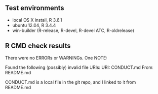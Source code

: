 ## Test environments
* local OS X install, R 3.6.1
* ubuntu 12.04, R 3.4.4
* win-builder (R-release, R-devel, R-devel ATC, R-oldrelease)

## R CMD check results
There were no ERRORs or WARNINGs.  One NOTE:

Found the following (possibly) invalid file URIs:
  URI: CONDUCT.md
    From: README.md

CONDUCT.md is a local file in the git repo, and I linked to it from README.md
